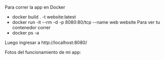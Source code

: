 Para correr la app en Docker

- docker build . -t website:latest
- docker run -it --rm -d -p 8080:80/tcp --name web website
  Para ver tu contenedor correr
- docker ps -a

Luego ingresar a http://localhost:8080/

Fotos del funcionamiento de mi app:

